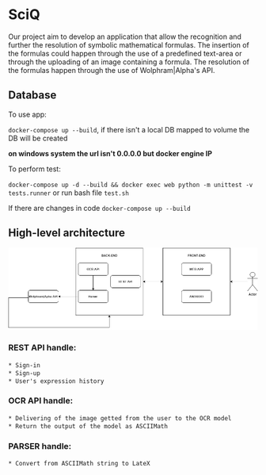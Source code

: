 # SciQ

Our project aim to develop an application that allow the recognition and further the resolution of symbolic mathematical formulas.
The insertion of the formulas could happen through the use of a predefined text-area or through the uploading of an image containing a formula.
The resolution of the formulas happen through the use of Wolphram|Alpha's API.

## Database
To use app:

`docker-compose up --build`, if there isn't a local DB mapped to volume the DB will be created

**on windows system the url isn't 0.0.0.0 but docker engine IP**

To perform test:

`docker-compose up -d --build && docker exec web python -m unittest -v tests.runner` or run bash file `test.sh` 

If there are changes in code `docker-compose up --build`
## High-level architecture
![](images/HighLevelSchema.png)

### REST API handle:
    * Sign-in
    * Sign-up
    * User's expression history
    
### OCR API handle:
    * Delivering of the image getted from the user to the OCR model
    * Return the output of the model as ASCIIMath
    
### PARSER handle:
    * Convert from ASCIIMath string to LateX
    


